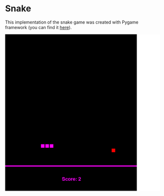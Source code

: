 # Snake
This implementation of the snake game was created with Pygame framework (you can find it [here](https://www.pygame.org/news)).

![](https://github.com/Ejdamiik/snake/blob/master/work_files/showcase.png)

